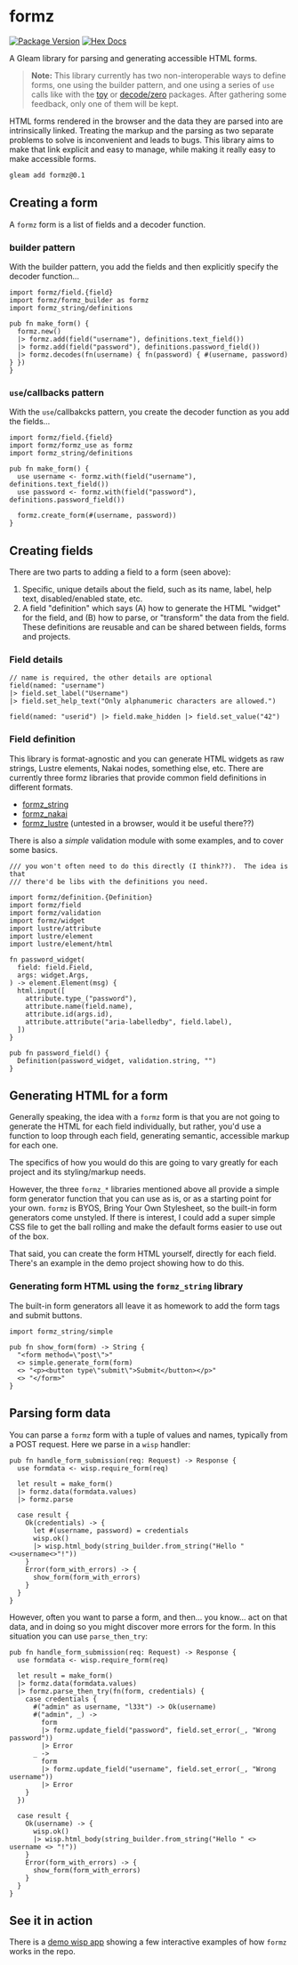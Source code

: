 # formz

[![Package Version](https://img.shields.io/hexpm/v/formz)](https://hex.pm/packages/formz)
[![Hex Docs](https://img.shields.io/badge/hex-docs-ffaff3)](https://hexdocs.pm/formz/)

A Gleam library for parsing and generating accessible HTML forms.

> **Note:** This library currently has two non-interoperable ways to define forms,
one using the builder pattern, and one using a series of `use` calls like with
the [toy](https://hexdocs.pm/toy/) or [decode/zero](https://hexdocs.pm/decode/)
packages.  After gathering some feedback, only one of them will be kept.


HTML forms rendered in the browser and the data they are parsed into are
intrinsically linked. Treating the markup and the parsing as two separate
problems to solve is inconvenient and leads to bugs. This library aims
to make that link explicit and easy to manage, while making it really easy
to make accessible forms.

```sh
gleam add formz@0.1
```

## Creating a form

A `formz` form is a list of fields and a decoder function.

### builder pattern

With the builder pattern, you add the fields and then explicitly specify the
decoder function...

```gleam
import formz/field.{field}
import formz/formz_builder as formz
import formz_string/definitions

pub fn make_form() {
  formz.new()
  |> formz.add(field("username"), definitions.text_field())
  |> formz.add(field("password"), definitions.password_field())
  |> formz.decodes(fn(username) { fn(password) { #(username, password) } })
}
```

### `use`/callbacks pattern

With the `use`/callbakcks pattern, you create the decoder function as you add
the fields...

```gleam
import formz/field.{field}
import formz/formz_use as formz
import formz_string/definitions

pub fn make_form() {
  use username <- formz.with(field("username"), definitions.text_field())
  use password <- formz.with(field("password"), definitions.password_field())

  formz.create_form(#(username, password))
}
```

## Creating fields

There are two parts to adding a field to a form (seen above):

1. Specific, unique details about the field, such as its name, label, help text,
   disabled/enabled state, etc.
2. A field "definition" which says (A) how to generate the HTML "widget"
   for the field, and (B) how to parse, or "transform" the data from the field. These
   definitions are reusable and can be shared between fields, forms and projects.

### Field details

```gleam
// name is required, the other details are optional
field(named: "username")
|> field.set_label("Username")
|> field.set_help_text("Only alphanumeric characters are allowed.")
```

```gleam
field(named: "userid") |> field.make_hidden |> field.set_value("42")
```

### Field definition

This library is format-agnostic and you can generate HTML widgets as raw
strings, Lustre elements, Nakai nodes, something else, etc. There are
currently three formz libraries that provide common field definitions in
different formats.

- [formz_string](https://hexdocs.pm/formz_string/)
- [formz_nakai](https://hexdocs.pm/formz_nakai/)
- [formz_lustre](https://hexdocs.pm/formz_lustre/) (untested in a browser,
  would it be useful there??)


There is also a *simple* validation module with some examples, and to cover
some basics.

```gleam
/// you won't often need to do this directly (I think??).  The idea is that
/// there'd be libs with the definitions you need.

import formz/definition.{Definition}
import formz/field
import formz/validation
import formz/widget
import lustre/attribute
import lustre/element
import lustre/element/html

fn password_widget(
  field: field.Field,
  args: widget.Args,
) -> element.Element(msg) {
  html.input([
    attribute.type_("password"),
    attribute.name(field.name),
    attribute.id(args.id),
    attribute.attribute("aria-labelledby", field.label),
  ])
}

pub fn password_field() {
  Definition(password_widget, validation.string, "")
}
```



## Generating HTML for a form

Generally speaking, the idea with a `formz` form is that you are not going
to generate the HTML for each field individually, but rather, you'd use
a function to loop through each field, generating semantic, accessible
markup for each one.

The specifics of how you would do this are going
to vary greatly for each project and its styling/markup needs.


However, the three `formz_*` libraries mentioned above all provide a
simple form generator function that you can use as is, or as a starting
point for your own.  `formz` is BYOS, Bring Your Own Stylesheet, so the
built-in form generators come unstyled. If there is interest, I could add
a super simple CSS file to get the ball rolling and make the default
forms easier to use out of the box.

That said, you can create the form HTML yourself, directly for each field.
There's an example in the demo project showing how to do this.

### Generating form HTML using the `formz_string` library

The built-in form generators all leave it as homework to add the form tags
and submit buttons.

```gleam
import formz_string/simple

pub fn show_form(form) -> String {
  "<form method=\"post\">"
  <> simple.generate_form(form)
  <> "<p><button type\"submit\">Submit</button></p>"
  <> "</form>"
}
```


## Parsing form data

You can parse a `formz` form with a tuple of values and names, typically from
a POST request.  Here we parse in a `wisp` handler:

```gleam
pub fn handle_form_submission(req: Request) -> Response {
  use formdata <- wisp.require_form(req)

  let result = make_form()
  |> formz.data(formdata.values)
  |> formz.parse

  case result {
    Ok(credentials) -> {
      let #(username, password) = credentials
      wisp.ok()
      |> wisp.html_body(string_builder.from_string("Hello "<>username<>"!"))
    }
    Error(form_with_errors) -> {
      show_form(form_with_errors)
    }
  }
}
```

However, often you want to parse a form, and then... you know... act on that
data, and in doing so you might discover more errors for the form.  In this
situation you can use `parse_then_try`:

```gleam
pub fn handle_form_submission(req: Request) -> Response {
  use formdata <- wisp.require_form(req)

  let result = make_form()
  |> formz.data(formdata.values)
  |> formz.parse_then_try(fn(form, credentials) {
    case credentials {
      #("admin" as username, "l33t") -> Ok(username)
      #("admin", _) ->
        form
        |> formz.update_field("password", field.set_error(_, "Wrong password"))
        |> Error
      _ ->
        form
        |> formz.update_field("username", field.set_error(_, "Wrong username"))
        |> Error
    }
  })

  case result {
    Ok(username) -> {
      wisp.ok()
      |> wisp.html_body(string_builder.from_string("Hello " <> username <> "!"))
    }
    Error(form_with_errors) -> {
      show_form(form_with_errors)
    }
  }
}
```

## See it in action

There is a [demo wisp app](https://github.com/bentomas/formz/tree/main/formz_demo)
showing a few interactive examples of how `formz` works in the repo.
